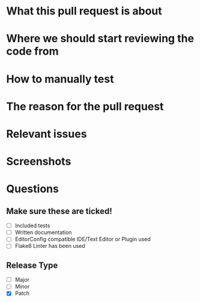 <!--
Arigato for contributing to the source, wary traveller.

This pull request template covers any pull request, from fixing bugs to adding features.

If you need a little time to finish your pull request, but it's mostly done, don't be afraid to submit your pull request now!

Please fill in as much of the template below as well as you're able, it helps us with linting your code and fixing any errors that may be in there.

Any pull requests not filling in all relevant information will be closed.
-->

# What this pull request is about

# Where we should start reviewing the code from

# How to manually test

# The reason for the pull request

# Relevant issues

# Screenshots

# Questions


## Make sure these are ticked!
- [ ] Included tests
- [ ] Written documentation
- [ ] EditorConfig compatible IDE/Text Editor or Plugin used
- [ ] Flake8 Linter has been used

## Release Type
- [ ] Major
- [ ] Minor
- [X] Patch

<!-- Versioning is done with Semantic versioning (see http://semver.org/spec/v2.0.0.html) -->
